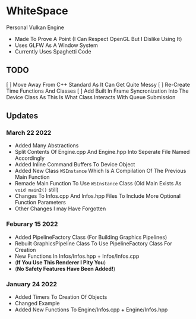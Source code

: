 # WhiteSpace
Personal Vulkan Engine
 - Made To Prove A Point (I Can Respect OpenGL But I Dislike Using It)
 - Uses GLFW As A Window System
 - Currently Uses Spaghetti Code
 
 ## TODO
 [ ] Move Away From C++ Standard As It Can Get Quite Messy
 [ ] Re-Create Time Functions And Classes
 [ ] Add Built In Frame Syncronization Into The Device Class As This Is What Class Interacts With Queue Submission
 
 ## Updates
 ### March 22 2022
 - Added Many Abstractions
 - Split Contents Of Engine.cpp And Engine.hpp Into Seperate File Named Accordingly
 - Added Inline Command Buffers To Device Object
 - Added New Class `WSInstance` Which Is A Compilation Of The Previous Main Function
 - Remade Main Function To Use `WSInstance` Class (Old Main Exists As `void main2()` still)
 - Changes To Infos.cpp And Infos.hpp Files To Include More Optional Function Parameters
 - Other Changes I may Have Forgotten
 ### Feburary 15 2022
 - Added PipelineFactory Class (For Building Graphics Pipelines)
 - Rebuilt GraphicsPipeline Class To Use PipelineFactory Class For Creation
 - New Functions In Infos/Infos.hpp + Infos/Infos.cpp
 - (**If You Use This Renderer I Pity You**)
 - (**No Safety Features Have Been Added!**)
 ### January 24 2022
 - Added Timers To Creation Of Objects
 - Changed Example 
 - Added New Functions To Engine/Infos.cpp + Engine/Infos.hpp
 
 
